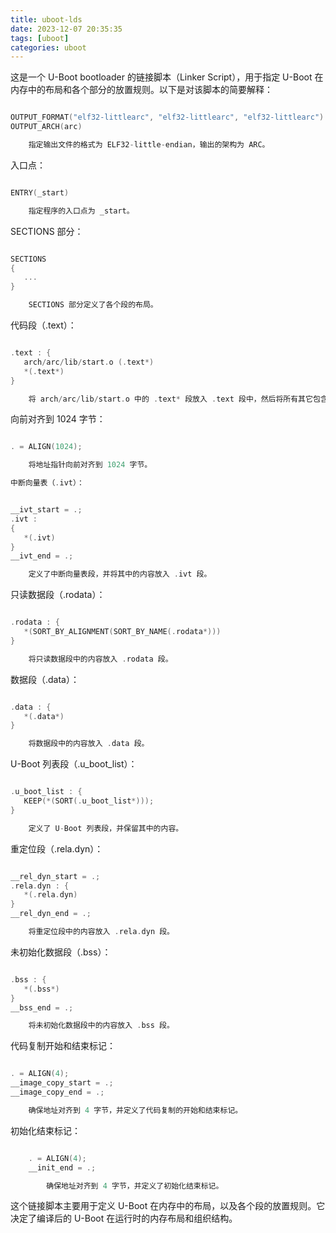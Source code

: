 ```yaml
---
title: uboot-lds
date: 2023-12-07 20:35:35
tags: [uboot]
categories: uboot
---
```


这是一个 U-Boot bootloader 的链接脚本（Linker Script），用于指定 U-Boot 在内存中的布局和各个部分的放置规则。以下是对该脚本的简要解释：
```c

OUTPUT_FORMAT("elf32-littlearc", "elf32-littlearc", "elf32-littlearc")
OUTPUT_ARCH(arc)

    指定输出文件的格式为 ELF32-little-endian，输出的架构为 ARC。
```
入口点：

```c

ENTRY(_start)

    指定程序的入口点为 _start。
```
SECTIONS 部分：

```c

SECTIONS
{
   ...
}

    SECTIONS 部分定义了各个段的布局。
```
代码段（.text）：

```c

.text : {
   arch/arc/lib/start.o (.text*)
   *(.text*)
}

    将 arch/arc/lib/start.o 中的 .text* 段放入 .text 段中，然后将所有其它包含 .text* 的段也放入 .text 段中。
```
向前对齐到 1024 字节：

```c

. = ALIGN(1024);

    将地址指针向前对齐到 1024 字节。

中断向量表（.ivt）：
```
```c

__ivt_start = .;
.ivt :
{
   *(.ivt)
}
__ivt_end = .;

    定义了中断向量表段，并将其中的内容放入 .ivt 段。
```
只读数据段（.rodata）：

```c

.rodata : {
   *(SORT_BY_ALIGNMENT(SORT_BY_NAME(.rodata*)))
}

    将只读数据段中的内容放入 .rodata 段。
```
数据段（.data）：

```c

.data : {
   *(.data*)
}

    将数据段中的内容放入 .data 段。
```
U-Boot 列表段（.u_boot_list）：

```c

.u_boot_list : {
   KEEP(*(SORT(.u_boot_list*)));
}

    定义了 U-Boot 列表段，并保留其中的内容。
```
重定位段（.rela.dyn）：

```c

__rel_dyn_start = .;
.rela.dyn : {
   *(.rela.dyn)
}
__rel_dyn_end = .;

    将重定位段中的内容放入 .rela.dyn 段。
```
未初始化数据段（.bss）：

```c

.bss : {
   *(.bss*)
}
__bss_end = .;

    将未初始化数据段中的内容放入 .bss 段。
```
代码复制开始和结束标记：

```c

. = ALIGN(4);
__image_copy_start = .;
__image_copy_end = .;

    确保地址对齐到 4 字节，并定义了代码复制的开始和结束标记。
```
初始化结束标记：

```c

    . = ALIGN(4);
    __init_end = .;

        确保地址对齐到 4 字节，并定义了初始化结束标记。
```
这个链接脚本主要用于定义 U-Boot 在内存中的布局，以及各个段的放置规则。它决定了编译后的 U-Boot 在运行时的内存布局和组织结构。